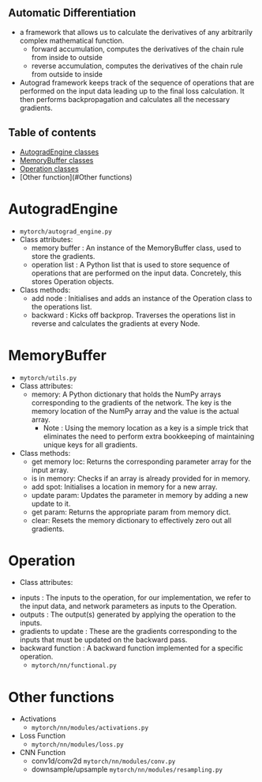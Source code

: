 ## Automatic Differentiation
* a framework that allows us to calculate the derivatives of any arbitrarily complex mathematical function.
  - forward accumulation, computes the derivatives of the chain rule from inside to outside
  - reverse accumulation, computes the derivatives of the chain rule from outside to inside
*  Autograd framework keeps track of the sequence of operations that are performed on the input data leading up to the final loss calculation. It then performs backpropagation and calculates all the necessary gradients.
## Table of contents
* [AutogradEngine classes](#AutogradeEngine)
* [MemoryBuffer classes](#MemoryBuffer)
* [Operation classes](#Operation)
* [Other function](#Other functions)


# AutogradEngine
* `mytorch/autograd_engine.py`
* Class attributes:
  - memory buffer : An instance of the MemoryBuffer class, used to store the gradients.
  - operation list : A Python list that is used to store sequence of operations that are performed on the input data. Concretely, this stores Operation objects.
* Class methods:
  - add node : Initialises and adds an instance of the Operation class to the operations list.
  - backward : Kicks off backprop. Traverses the operations list in reverse and calculates the gradients at every Node.

# MemoryBuffer
* `mytorch/utils.py`
* Class attributes:
  - memory: A Python dictionary that holds the NumPy arrays corresponding to the gradients of the network. The key is the memory location of the NumPy array and the value is the actual array. 
    - Note : Using the memory location as a key is a simple trick that eliminates the need to perform extra bookkeeping of maintaining unique keys for all gradients.
* Class methods:
  - get memory loc: Returns the corresponding parameter array for the input array.
  - is in memory: Checks if an array is already provided for in memory.
  - add spot: Initialises a location in memory for a new array.
  - update param: Updates the parameter in memory by adding a new update to it.
  - get param: Returns the appropriate param from memory dict.
  - clear: Resets the memory dictionary to effectively zero out all gradients.
 
 # Operation
 * Class attributes:
  - inputs : The inputs to the operation, for our implementation, we refer to the input data, and network parameters as inputs to the Operation.
  - outputs : The output(s) generated by applying the operation to the inputs.
  - gradients to update : These are the gradients corresponding to the inputs that must be updated on the backward pass.
  - backward function : A backward function implemented for a specific operation.
    - `mytorch/nn/functional.py`

  # Other functions
  * Activations
    - `mytorch/nn/modules/activations.py`
  * Loss Function 
    -  `mytorch/nn/modules/loss.py`
  * CNN Function
    - conv1d/conv2d `mytorch/nn/modules/conv.py`
    - downsample/upsample `mytorch/nn/modules/resampling.py`
